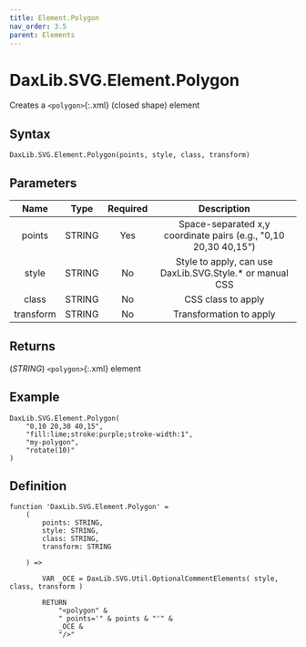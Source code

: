 ```yaml
---
title: Element.Polygon
nav_order: 3.5
parent: Elements
---
```


# DaxLib.SVG.Element.Polygon

Creates a `<polygon>`{:.xml} (closed shape) element

## Syntax
```dax
DaxLib.SVG.Element.Polygon(points, style, class, transform)
```

## Parameters

| Name      | Type   | Required | Description                                                                 |
|:---:|:---:|:---:|:---:|
| points    | STRING | Yes      | Space-separated x,y coordinate pairs (e.g., "0,10 20,30 40,15")             |
| style     | STRING | No       | Style to apply, can use DaxLib.SVG.Style.* or manual CSS          	      |
| class     | STRING | No       | CSS class to apply                                                	      |
| transform | STRING | No       | Transformation to apply                                           	      |

## Returns

(*STRING*) `<polygon>`{:.xml} element

## Example

```dax
DaxLib.SVG.Element.Polygon(
	"0,10 20,30 40,15",
	"fill:lime;stroke:purple;stroke-width:1",
	"my-polygon",
	"rotate(10)"
)
```

## Definition

```dax
function 'DaxLib.SVG.Element.Polygon' =
	(
		points: STRING,
		style: STRING,
		class: STRING,
		transform: STRING

	) =>

		VAR _OCE = DaxLib.SVG.Util.OptionalCommentElements( style, class, transform )

		RETURN
			"<polygon" &
			" points='" & points & "'" &
			_OCE &
			"/>"
```